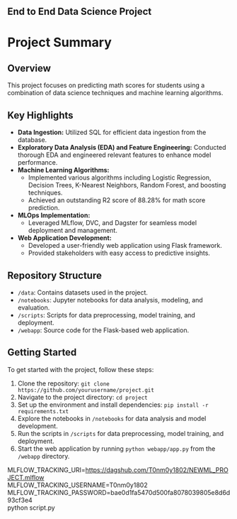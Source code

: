 ## End to End Data Science Project
# Project Summary

## Overview
This project focuses on predicting math scores for students using a combination of data science techniques and machine learning algorithms.

## Key Highlights
- **Data Ingestion:** Utilized SQL for efficient data ingestion from the database.
- **Exploratory Data Analysis (EDA) and Feature Engineering:** Conducted thorough EDA and engineered relevant features to enhance model performance.
- **Machine Learning Algorithms:**
  - Implemented various algorithms including Logistic Regression, Decision Trees, K-Nearest Neighbors, Random Forest, and boosting techniques.
  - Achieved an outstanding R2 score of 88.28% for math score prediction.
- **MLOps Implementation:**
  - Leveraged MLflow, DVC, and Dagster for seamless model deployment and management.
- **Web Application Development:**
  - Developed a user-friendly web application using Flask framework.
  - Provided stakeholders with easy access to predictive insights.

## Repository Structure
- `/data`: Contains datasets used in the project.
- `/notebooks`: Jupyter notebooks for data analysis, modeling, and evaluation.
- `/scripts`: Scripts for data preprocessing, model training, and deployment.
- `/webapp`: Source code for the Flask-based web application.

## Getting Started
To get started with the project, follow these steps:
1. Clone the repository: `git clone https://github.com/yourusername/project.git`
2. Navigate to the project directory: `cd project`
3. Set up the environment and install dependencies: `pip install -r requirements.txt`
4. Explore the notebooks in `/notebooks` for data analysis and model development.
5. Run the scripts in `/scripts` for data preprocessing, model training, and deployment.
6. Start the web application by running `python webapp/app.py` from the `/webapp` directory.


MLFLOW_TRACKING_URI=https://dagshub.com/T0nm0y1802/NEWML_PROJECT.mlflow \
MLFLOW_TRACKING_USERNAME=T0nm0y1802 \
MLFLOW_TRACKING_PASSWORD=bae0d1fa5470d500fa8078039805e8d6d93cf3e4 \
python script.py
